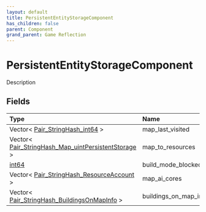 ```yaml
---
layout: default
title: PersistentEntityStorageComponent
has_children: false
parent: Component
grand_parent: Game Reflection
---
```

# PersistentEntityStorageComponent
Description 

## Fields

| Type | Name |
|:-------------|:--------------|
| Vector< [Pair_StringHash_int64](/docs/game-reflection/classes/pair__string_hash_int64) > | map_last_visited |
| Vector< [Pair_StringHash_Map_uintPersistentStorage](/docs/game-reflection/classes/pair__string_hash__map_uint_persistent_storage) > | map_to_resources |
| [int64](/docs/game-reflection/components/int64) | build_mode_blocked |
| Vector< [Pair_StringHash_ResourceAccount](/docs/game-reflection/classes/pair__string_hash__resource_account) > | map_ai_cores |
| Vector< [Pair_StringHash_BuildingsOnMapInfo](/docs/game-reflection/classes/pair__string_hash__buildings_on_map_info) > | buildings_on_map_info |

